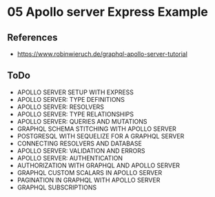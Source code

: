# 05 Apollo server Express Example

## References

- https://www.robinwieruch.de/graphql-apollo-server-tutorial

## ToDo

- APOLLO SERVER SETUP WITH EXPRESS
- APOLLO SERVER: TYPE DEFINITIONS
- APOLLO SERVER: RESOLVERS
- APOLLO SERVER: TYPE RELATIONSHIPS
- APOLLO SERVER: QUERIES AND MUTATIONS
- GRAPHQL SCHEMA STITCHING WITH APOLLO SERVER
- POSTGRESQL WITH SEQUELIZE FOR A GRAPHQL SERVER
- CONNECTING RESOLVERS AND DATABASE
- APOLLO SERVER: VALIDATION AND ERRORS
- APOLLO SERVER: AUTHENTICATION
- AUTHORIZATION WITH GRAPHQL AND APOLLO SERVER
- GRAPHQL CUSTOM SCALARS IN APOLLO SERVER
- PAGINATION IN GRAPHQL WITH APOLLO SERVER
- GRAPHQL SUBSCRIPTIONS
